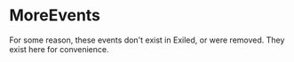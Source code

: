 # MoreEvents

For some reason, these events don't exist in Exiled, or were removed. They exist here for convenience. 
